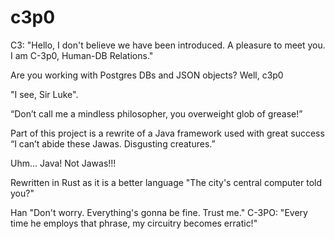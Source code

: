 # c3p0

C3: "Hello, I don't believe we have been introduced.
     A pleasure to meet you. I am C-3p0, Human-DB Relations."

Are you working with Postgres DBs and JSON objects? Well, c3p0

"I see, Sir Luke".


“Don’t call me a mindless philosopher, you overweight glob of grease!”


Part of this project is a rewrite of a Java framework used with great success 
“I can’t abide these Jawas. Disgusting creatures.”

Uhm... Java! Not Jawas!!!

Rewritten in Rust as it is a better language
"The city's central computer told you?"


Han "Don't worry. Everything's gonna be fine. Trust me." 
C-3PO: "Every time he employs that phrase, my circuitry becomes erratic!"

